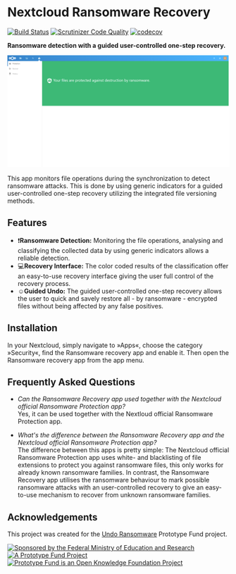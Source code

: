 # Nextcloud Ransomware Recovery

[![Build Status](https://travis-ci.com/undo-ransomware/ransomware_detection.svg?branch=master)](https://travis-ci.com/undo-ransomware/ransomware_detection)
[![Scrutinizer Code Quality](https://scrutinizer-ci.com/g/undo-ransomware/ransomware_detection/badges/quality-score.png?b=master)](https://scrutinizer-ci.com/g/undo-ransomware/ransomware_detection/?branch=master)
[![codecov](https://codecov.io/gh/undo-ransomware/ransomware_detection/branch/master/graph/badge.svg)](https://codecov.io/gh/undo-ransomware/ransomware_detection)

**Ransomware detection with a guided user-controlled one-step recovery.**

![Ransomware Recovery App](screenshots/ransomware-recovery-0.9.0-4.png)

This app monitors file operations during the synchronization to detect ransomware attacks. This is done by using generic indicators for a guided user-controlled one-step recovery utilizing the integrated file versioning methods.

## Features

* :exclamation:**Ransomware Detection:** Monitoring the file operations, analysing and classifying the collected data by using generic indicators allows a reliable detection.
* :computer:**Recovery Interface:**  The color coded results of the classification offer an easy-to-use recovery interface giving the user full control of the recovery process.
* :relaxed:**Guided Undo:** The guided user-controlled one-step recovery allows the user to quick and savely restore all - by ransomware - encrypted files without being affected by any false positives.

## Installation

In your Nextcloud, simply navigate to »Apps«, choose the category »Security«, find the Ransomware recovery app and enable it.
Then open the Ransomware recovery app from the app menu.

## Frequently Asked Questions

* *Can the Ransomware Recovery app used together with the Nextcloud official Ransomware Protection app?*  
Yes, it can be used together with the Nextloud official Ransomware Protection app.

* *What's the difference between the Ransomware Recovery app and the Nextcloud official Ransomware Protection app?*  
The difference between this apps is pretty simple: The Nextcloud official Ransomware Protection app uses white- and blacklisting of file extensions to protect you against ransomware files, this only works for already known ransomware families.
In contrast, the Ransomware Recovery app utilises the ransomware behaviour to mark possible ransomware attacks with an user-controlled recovery to give an easy-to-use mechanism to recover from unknown ransomware families.

## Acknowledgements

This project was created for the
[Undo Ransomware](https://prototypefund.de/project/undo-von-ransomware-mittels-machine-learning/)
Prototype Fund project.

[![Sponsored by the Federal Ministry of Education and Research](img/bmbf.png)](https://www.bmbf.de/)
[![A Prototype Fund Project](img/ptf.png)](https://prototypefund.de/)
[![Prototype Fund is an Open Knowledge Foundation Project](img/okfn.png)](https://okfn.de/)
